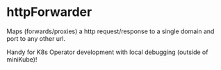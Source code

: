 # httpForwarder
Maps (forwards/proxies) a http request/response to a single domain and port to any other url.

Handy for K8s Operator development with local debugging (outside of miniKube)!
